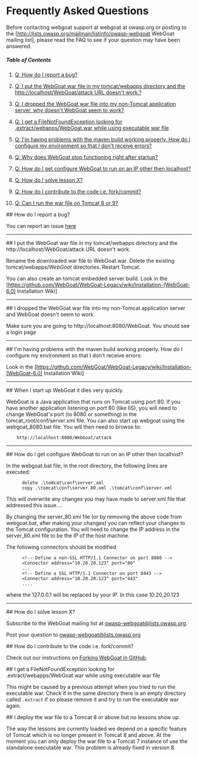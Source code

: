 # Frequently Asked Questions

Before contacting webgoat support at webgoat at owasp.org or posting to the [http://lists.owasp.org/mailman/listinfo/owasp-webgoat WebGoat mailing list], please read the FAQ to see if your question may have been answered.

##### Table of Contents

1. [Q: How do I report a bug?](#bug-report)

1. [Q: I put the WebGoat war file in my tomcat/webapps directory and the http://localhost/WebGoat/attack URL doesn't work.?](#tomcat-directory)

1. [Q: I dropped the WebGoat war file into my non-Tomcat application server, why doesn't WebGoat seem to work?](#non-tom-cat-app-server)

1. [Q: I get a FileNotFoundException looking for .extract/webapps/WebGoat.war while using executable war file](#exec-war)

1. [Q: I'm having problems with the maven build working properly. How do I configure my environment so that I don't receive errors?](#and-file)

1. [Q: Why does WebGoat stop functioning right after startup?](#startup)

1. [Q: How do I get configure WebGoat to run on an IP other then localhost?](#local-host-ip-config)

1. [Q: How do I solve lesson X?](#mailing-list)

1. [Q: How do I contribute to the code i.e. fork/commit?](#forking)

1. [Q: Can I run the war file on Tomcat 8 or 9?](#tomcat)

<a name="bug-report"/>
##  How do I report a bug?

You can report an issue [here](https://github.com/WebGoat/WebGoat/issues)

***

<a name="tomcat-directory"/>
## I put the WebGoat war file in my tomcat/webapps directory and the http://localhost/WebGoat/attack URL doesn't work.

Rename the downloaded war file to WebGoat.war.  Delete the existing tomcat/webapps/*WebGoat* directories. Restart Tomcat.

You can also create an tomcat embedded server build.  Look in the [https://github.com/WebGoat/WebGoat-Legacy/wiki/Installation-(WebGoat-6.0) Installation Wiki]
***

<a name="non-tom-cat-app-server"/>
## I dropped the WebGoat war file into my non-Tomcat application server and WebGoat doesn't seem to work.

Make sure you are going to http://localhost:8080/WebGoat.  You should see a login page

***

<a name="ant-file"/>
## I'm having problems with the maven build working properly. How do I configure my environment so that I don't receive errors:

Look in the [https://github.com/WebGoat/WebGoat-Legacy/wiki/Installation-(WebGoat-6.0) Installation Wiki]
***

<a name="startup"/>
## When I start up WebGoat it dies very quickly.

WebGoat is a Java application that runs on Tomcat using port 80.  If you have another application listening on port 80 (like IIS), you will need to change WebGoat's port (to 8080 or something) in the tomcat_root/conf/server.xml file.  You can also start up webgoat using the webgoat_8080.bat file.  You will then need to browse to:

```
    http://localhost:8080/WebGoat/attack
```


***

<a name="local-host-ip-config"/>
## How do I get configure WebGoat to run on an IP other then localhost?

In the webgoat.bat file, in the root directory, the following lines are executed: 

```
      delete .\tomcat\conf\server.xml 
      copy .\tomcat\conf\server_80.xml .\tomcat\conf\server.xml 
```

This will overwrite any changes you may have made to server.xml file that addressed this issue.... 

By changing the server_80.xml file (or by removing the above code from webgoat.bat, after making your changes) you can reflect your changes to the Tomcat configuration. You will need to change the IP address in the server_80.xml file to be the IP of the host machine.

The following connectors should be modified

```
      <!-- Define a non-SSL HTTP/1.1 Connector on port 8080 --> 
      <Connector address="10.20.20.123" port="80" 
      ... 
      <!-- Define a SSL HTTP/1.1 Connector on port 8443 --> 
      <Connector address="10.20.20.123" port="443" 
      .... 
```

where the 127.0.0.1 will be replaced by your IP. In this case 10.20.20.123

***

<a name="mailing-list"/>
## How do I solve lesson X?

Subscribe to the WebGoat mailing list at owasp-webgoat@lists.owasp.org.

Post your question to owasp-webgoat@lists.owasp.org

<a name="forking"/>
##  How do I contribute to the code i.e. fork/commit?

Check out our instructions on [Forking WebGoat in GitHub](https://github.com/WebGoat/WebGoat-Legacy/wiki/Forking-WebGoat-in-GitHub).

<a name="exec-war"/>
## I get a FileNotFoundException looking for .extract/webapps/WebGoat.war while using executable war file

This might be caused by a previous attempt when you tried to run the executable war. Check if in the same directory there is an empty directory called `.extract` if so please remove it and try to run the executable war again.

<a name="tomcat"/>
## I deploy the war file to a Tomcat 8 or above but no lessons show up.

The way the lessons are currently loaded we depend on a specific feature of Tomcat which is no longer present in Tomcat 8 and above. At the moment you can only deploy the war file to a Tomcat 7 instance of use the standalone executable war. This problem is already fixed in version 8.